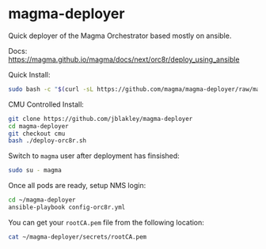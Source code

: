 # magma-deployer
Quick deployer of the Magma Orchestrator based mostly on ansible.

Docs: https://magma.github.io/magma/docs/next/orc8r/deploy_using_ansible

Quick Install:
```bash
sudo bash -c "$(curl -sL https://github.com/magma/magma-deployer/raw/main/deploy-orc8r.sh)"
```

CMU Controlled Install:
```bash
git clone https://github.com/jblakley/magma-deployer
cd magma-deployer
git checkout cmu
bash ./deploy-orc8r.sh
```



Switch to `magma` user after deployment has finsished:
```bash
sudo su - magma
```

Once all pods are ready, setup NMS login:
```bash
cd ~/magma-deployer
ansible-playbook config-orc8r.yml
```

You can get your `rootCA.pem` file from the following location:
```bash
cat ~/magma-deployer/secrets/rootCA.pem
```
